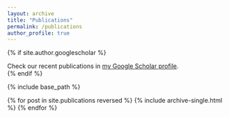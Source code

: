 ```yaml
---
layout: archive
title: "Publications"
permalink: /publications
author_profile: true
---
```


{% if site.author.googlescholar %}
  <div class="wordwrap">Check our recent publications in <a href="{{site.author.googlescholar}}">my Google Scholar profile</a>.</div>
{% endif %}

{% include base_path %}

{% for post in site.publications reversed %}
  {% include archive-single.html %}
{% endfor %}
